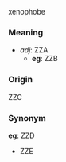xenophobe
### Meaning
+ _adj_: ZZA
    + __eg__: ZZB

### Origin

ZZC

### Synonym

__eg__: ZZD

+ ZZE


